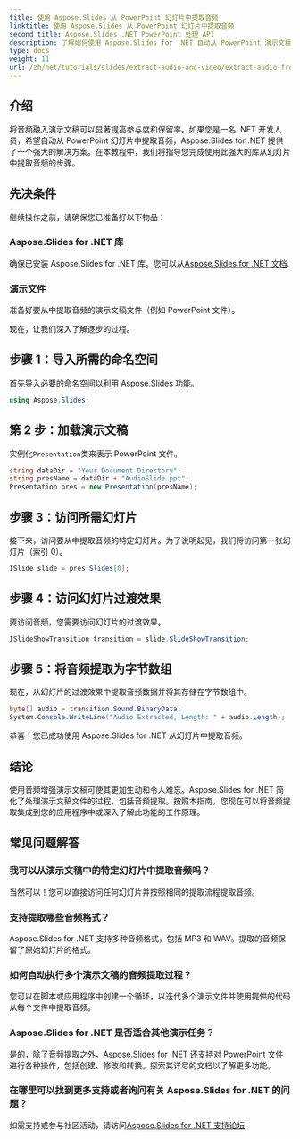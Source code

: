 ```yaml
---
title: 使用 Aspose.Slides 从 PowerPoint 幻灯片中提取音频
linktitle: 使用 Aspose.Slides 从 PowerPoint 幻灯片中提取音频
second_title: Aspose.Slides .NET PowerPoint 处理 API
description: 了解如何使用 Aspose.Slides for .NET 自动从 PowerPoint 演示文稿中提取音频。本分步教程将指导开发人员完成访问过程。
type: docs
weight: 11
url: /zh/net/tutorials/slides/extract-audio-and-video/extract-audio-from-powerpoint/
---
```

## 介绍

将音频融入演示文稿可以显著提高参与度和保留率。如果您是一名 .NET 开发人员，希望自动从 PowerPoint 幻灯片中提取音频，Aspose.Slides for .NET 提供了一个强大的解决方案。在本教程中，我们将指导您完成使用此强大的库从幻灯片中提取音频的步骤。

## 先决条件

继续操作之前，请确保您已准备好以下物品：

### Aspose.Slides for .NET 库
确保已安装 Aspose.Slides for .NET 库。您可以从[Aspose.Slides for .NET 文档](https://reference.aspose.com/slides/net/).

### 演示文件
准备好要从中提取音频的演示文稿文件（例如 PowerPoint 文件）。

现在，让我们深入了解逐步的过程。

## 步骤 1：导入所需的命名空间

首先导入必要的命名空间以利用 Aspose.Slides 功能。

```csharp
using Aspose.Slides;
```

## 第 2 步：加载演示文稿

实例化`Presentation`类来表示 PowerPoint 文件。

```csharp
string dataDir = "Your Document Directory";
string presName = dataDir + "AudioSlide.ppt";
Presentation pres = new Presentation(presName);
```

## 步骤 3：访问所需幻灯片

接下来，访问要从中提取音频的特定幻灯片。为了说明起见，我们将访问第一张幻灯片（索引 0）。

```csharp
ISlide slide = pres.Slides[0];
```

## 步骤 4：访问幻灯片过渡效果

要访问音频，您需要访问幻灯片的过渡效果。

```csharp
ISlideShowTransition transition = slide.SlideShowTransition;
```

## 步骤 5：将音频提取为字节数组

现在，从幻灯片的过渡效果中提取音频数据并将其存储在字节数组中。

```csharp
byte[] audio = transition.Sound.BinaryData;
System.Console.WriteLine("Audio Extracted, Length: " + audio.Length);
```

恭喜！您已成功使用 Aspose.Slides for .NET 从幻灯片中提取音频。

## 结论

使用音频增强演示文稿可使其更加生动和令人难忘。Aspose.Slides for .NET 简化了处理演示文稿文件的过程，包括音频提取。按照本指南，您现在可以将音频提取集成到您的应用程序中或深入了解此功能的工作原理。

## 常见问题解答

### 我可以从演示文稿中的特定幻灯片中提取音频吗？
当然可以！您可以直接访问任何幻灯片并按照相同的提取流程提取音频。

### 支持提取哪些音频格式？
Aspose.Slides for .NET 支持多种音频格式，包括 MP3 和 WAV。提取的音频保留了原始幻灯片的格式。

### 如何自动执行多个演示文稿的音频提取过程？
您可以在脚本或应用程序中创建一个循环，以迭代多个演示文件并使用提供的代码从每个文件中提取音频。

### Aspose.Slides for .NET 是否适合其他演示任务？
是的，除了音频提取之外，Aspose.Slides for .NET 还支持对 PowerPoint 文件进行各种操作，包括创建、修改和转换。探索其详尽的文档以了解更多功能。

### 在哪里可以找到更多支持或者询问有关 Aspose.Slides for .NET 的问题？
如需支持或参与社区活动，请访问[Aspose.Slides for .NET 支持论坛](https://forum.aspose.com/).
